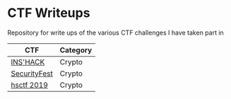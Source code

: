 # CTF Writeups

Repository for write ups of the various CTF challenges I have taken part in

| CTF  | Category |
| ------------- | ------------- |
| [INS'HACK](https://github.com/jack4818/CTF/blob/master/Crypto/INS’HACK/)  | Crypto |
| [SecurityFest](https://github.com/jack4818/CTF/tree/master/Crypto/SecurityFest)  | Crypto  |
| [hsctf 2019](https://github.com/jack4818/CTF/tree/master/Crypto/hsctf-2019/)  | Crypto  |


